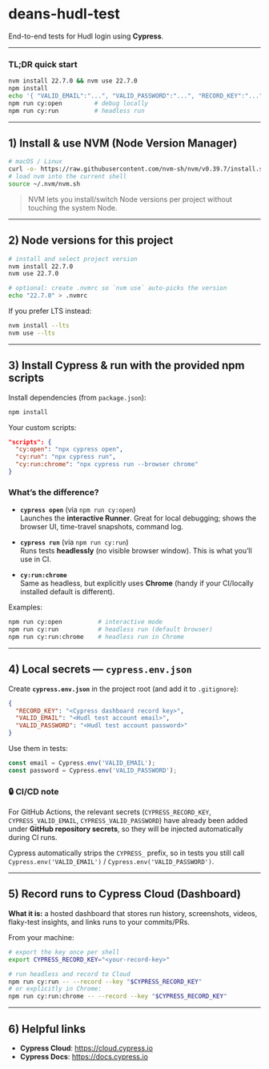 # deans-hudl-test

End-to-end tests for Hudl login using **Cypress**.

---

### TL;DR quick start

```bash
nvm install 22.7.0 && nvm use 22.7.0
npm install
echo '{ "VALID_EMAIL":"...", "VALID_PASSWORD":"...", "RECORD_KEY":"..." }' > cypress.env.json
npm run cy:open         # debug locally
npm run cy:run          # headless run
```  

---

## 1) Install & use NVM (Node Version Manager)

```bash
# macOS / Linux
curl -o- https://raw.githubusercontent.com/nvm-sh/nvm/v0.39.7/install.sh | bash
# load nvm into the current shell
source ~/.nvm/nvm.sh
```

> NVM lets you install/switch Node versions per project without touching the system Node.

---

## 2) Node versions for this project

```bash
# install and select project version
nvm install 22.7.0
nvm use 22.7.0

# optional: create .nvmrc so `nvm use` auto-picks the version
echo "22.7.0" > .nvmrc
```

If you prefer LTS instead:
```bash
nvm install --lts
nvm use --lts
```

---

## 3) Install Cypress & run with the provided **npm scripts**



Install dependencies (from `package.json`):

```bash
npm install
```

Your custom scripts:

```json
"scripts": {
  "cy:open": "npx cypress open",
  "cy:run": "npx cypress run",
  "cy:run:chrome": "npx cypress run --browser chrome"
}
```

### What’s the difference?

- **`cypress open`** (via `npm run cy:open`)  
  Launches the **interactive Runner**. Great for local debugging; shows the browser UI, time-travel snapshots, command log.

- **`cypress run`** (via `npm run cy:run`)  
  Runs tests **headlessly** (no visible browser window). This is what you’ll use in CI.

- **`cy:run:chrome`**  
  Same as headless, but explicitly uses **Chrome** (handy if your CI/locally installed default is different).

Examples:

```bash
npm run cy:open          # interactive mode
npm run cy:run           # headless run (default browser)
npm run cy:run:chrome    # headless run in Chrome
```

---

## 4) Local secrets — `cypress.env.json`

Create **`cypress.env.json`** in the project root (and add it to `.gitignore`):

```json
{
  "RECORD_KEY": "<Cypress dashboard record key>",
  "VALID_EMAIL": "<Hudl test account email>",
  "VALID_PASSWORD": "<Hudl test account password>"
}
```

Use them in tests:

```ts
const email = Cypress.env('VALID_EMAIL');
const password = Cypress.env('VALID_PASSWORD');
```

### 🔒 CI/CD note
For GitHub Actions, the relevant secrets (`CYPRESS_RECORD_KEY`, `CYPRESS_VALID_EMAIL`, `CYPRESS_VALID_PASSWORD`) have already been added under **GitHub repository secrets**, so they will be injected automatically during CI runs.  

Cypress automatically strips the `CYPRESS_` prefix, so in tests you still call `Cypress.env('VALID_EMAIL')` / `Cypress.env('VALID_PASSWORD')`.

---

## 5) Record runs to **Cypress Cloud** (Dashboard)

**What it is:** a hosted dashboard that stores run history, screenshots, videos, flaky-test insights, and links runs to your commits/PRs.

From your machine:

```bash
# export the key once per shell
export CYPRESS_RECORD_KEY="<your-record-key>"

# run headless and record to Cloud
npm run cy:run -- --record --key "$CYPRESS_RECORD_KEY"
# or explicitly in Chrome:
npm run cy:run:chrome -- --record --key "$CYPRESS_RECORD_KEY"
```

---

## 6) Helpful links

- **Cypress Cloud**: https://cloud.cypress.io  
- **Cypress Docs**: https://docs.cypress.io


